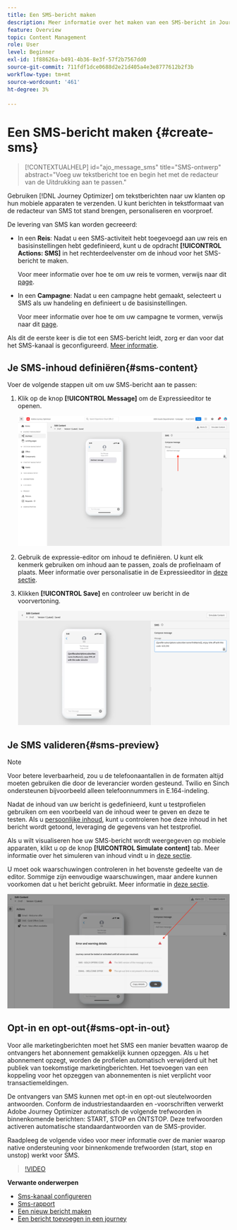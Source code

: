 ```yaml
---
title: Een SMS-bericht maken
description: Meer informatie over het maken van een SMS-bericht in Journey Optimizer
feature: Overview
topic: Content Management
role: User
level: Beginner
exl-id: 1f88626a-b491-4b36-8e3f-57f2b7567dd0
source-git-commit: 711fdf1dce0688d2e21d405a4e3e8777612b2f3b
workflow-type: tm+mt
source-wordcount: '461'
ht-degree: 3%

---
```


# Een SMS-bericht maken {#create-sms}

>[!CONTEXTUALHELP]
>id="ajo_message_sms"
>title="SMS-ontwerp"
>abstract="Voeg uw tekstbericht toe en begin het met de redacteur van de Uitdrukking aan te passen."

Gebruiken [!DNL Journey Optimizer] om tekstberichten naar uw klanten op hun mobiele apparaten te verzenden. U kunt berichten in tekstformaat van de redacteur van SMS tot stand brengen, personaliseren en voorproef.

De levering van SMS kan worden gecreeerd:

* In een **Reis**: Nadat u een SMS-activiteit hebt toegevoegd aan uw reis en basisinstellingen hebt gedefinieerd, kunt u de opdracht **[!UICONTROL Actions: SMS]** in het rechterdeelvenster om de inhoud voor het SMS-bericht te maken.

   Voor meer informatie over hoe te om uw reis te vormen, verwijs naar dit [page](../building-journeys/journey-gs.md).

* In een **Campagne**: Nadat u een campagne hebt gemaakt, selecteert u SMS als uw handeling en definieert u de basisinstellingen.

   Voor meer informatie over hoe te om uw campagne te vormen, verwijs naar dit [page](../campaigns/create-campaign.md#configure).

Als dit de eerste keer is die tot een SMS-bericht leidt, zorg er dan voor dat het SMS-kanaal is geconfigureerd. [Meer informatie](../configuration/sms-configuration.md).

## Je SMS-inhoud definiëren{#sms-content}

Voer de volgende stappen uit om uw SMS-bericht aan te passen:

1. Klik op de knop **[!UICONTROL Message]** om de Expressieeditor te openen.

   ![](assets/sms-content.png)

1. Gebruik de expressie-editor om inhoud te definiëren. U kunt elk kenmerk gebruiken om inhoud aan te passen, zoals de profielnaam of plaats. Meer informatie over personalisatie in de Expressieeditor in [deze sectie](../personalization/personalize.md).

1. Klikken **[!UICONTROL Save]** en controleer uw bericht in de voorvertoning.

   ![](assets/sms-content-preview.png)

## Je SMS valideren{#sms-preview}

>[!NOTE]
>
> Voor betere leverbaarheid, zou u de telefoonaantallen in de formaten altijd moeten gebruiken die door de leverancier worden gesteund. Twilio en Sinch ondersteunen bijvoorbeeld alleen telefoonnummers in E.164-indeling.

Nadat de inhoud van uw bericht is gedefinieerd, kunt u testprofielen gebruiken om een voorbeeld van de inhoud weer te geven en deze te testen. Als u [persoonlijke inhoud](../personalization/personalize.md), kunt u controleren hoe deze inhoud in het bericht wordt getoond, leveraging de gegevens van het testprofiel.

Als u wilt visualiseren hoe uw SMS-bericht wordt weergegeven op mobiele apparaten, klikt u op de knop **[!UICONTROL Simulate content]** tab. Meer informatie over het simuleren van inhoud vindt u in [deze sectie](../design/preview.md).

U moet ook waarschuwingen controleren in het bovenste gedeelte van de editor.  Sommige zijn eenvoudige waarschuwingen, maar andere kunnen voorkomen dat u het bericht gebruikt. Meer informatie in [deze sectie](alerts.md).

![](assets/sms-alert-button.png)


## Opt-in en opt-out{#sms-opt-in-out}

Voor alle marketingberichten moet het SMS een manier bevatten waarop de ontvangers het abonnement gemakkelijk kunnen opzeggen. Als u het abonnement opzegt, worden de profielen automatisch verwijderd uit het publiek van toekomstige marketingberichten. Het toevoegen van een koppeling voor het opzeggen van abonnementen is niet verplicht voor transactiemeldingen.

De ontvangers van SMS kunnen met opt-in en opt-out sleutelwoorden antwoorden. Conform de industriestandaarden en -voorschriften verwerkt Adobe Journey Optimizer automatisch de volgende trefwoorden in binnenkomende berichten: START, STOP en ONTSTOP. Deze trefwoorden activeren automatische standaardantwoorden van de SMS-provider.

Raadpleeg de volgende video voor meer informatie over de manier waarop native ondersteuning voor binnenkomende trefwoorden (start, stop en unstop) werkt voor SMS.

>[!VIDEO](https://video.tv.adobe.com/v/344026?quality=12)

<!--
## How-to video

Learn how to configure, author, and include SMS messaging into your customer journeys.

>[!VIDEO](https://video.tv.adobe.com/v/344460?quality=12)
-->
**Verwante onderwerpen**

* [Sms-kanaal configureren](../configuration/sms-configuration.md)
* [Sms-rapport](../reports/journey-global-report.md#sms-global)
* [Een nieuw bericht maken](get-started-content.md)
* [Een bericht toevoegen in een journey](../building-journeys/journeys-message.md)
